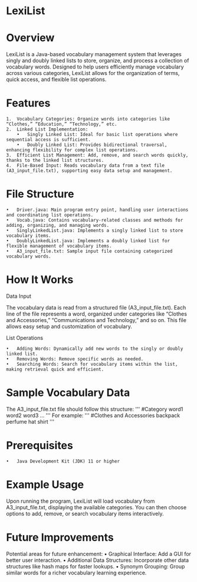 # LexiList

# Overview

LexiList is a Java-based vocabulary management system that leverages singly and doubly linked lists to store, organize, and process a collection of vocabulary words. Designed to help users efficiently manage vocabulary across various categories, LexiList allows for the organization of terms, quick access, and flexible list operations.

# Features

	1.	Vocabulary Categories: Organize words into categories like “Clothes,” “Education,” “Technology,” etc.
	2.	Linked List Implementation:
		•	Singly Linked List: Ideal for basic list operations where sequential access is sufficient.
		•	Doubly Linked List: Provides bidirectional traversal, enhancing flexibility for complex list operations.
	3.	Efficient List Management: Add, remove, and search words quickly, thanks to the linked list structures.
	4.	File-Based Input: Reads vocabulary data from a text file (A3_input_file.txt), supporting easy data setup and management.

# File Structure

	•	Driver.java: Main program entry point, handling user interactions and coordinating list operations.
	•	Vocab.java: Contains vocabulary-related classes and methods for adding, organizing, and managing words.
	•	SinglyLinkedList.java: Implements a singly linked list to store vocabulary items.
	•	DoublyLinkedList.java: Implements a doubly linked list for flexible management of vocabulary items.
	•	A3_input_file.txt: Sample input file containing categorized vocabulary words.

# How It Works

Data Input

The vocabulary data is read from a structured file (A3_input_file.txt). Each line of the file represents a word, organized under categories like “Clothes and Accessories,” “Communications and Technology,” and so on. This file allows easy setup and customization of vocabulary.

List Operations

	•	Adding Words: Dynamically add new words to the singly or doubly linked list.
	•	Removing Words: Remove specific words as needed.
	•	Searching Words: Search for vocabulary items within the list, making retrieval quick and efficient.

# Sample Vocabulary Data

The A3_input_file.txt file should follow this structure:
'''
#Category
word1
word2
word3
...
'''
 For example:
'''
#Clothes and Accessories
backpack
perfume
hat
shirt
'''
# Prerequisites

	•	Java Development Kit (JDK) 11 or higher
# Example Usage

Upon running the program, LexiList will load vocabulary from A3_input_file.txt, displaying the available categories. You can then choose options to add, remove, or search vocabulary items interactively.

# Future Improvements

 Potential areas for future enhancement:
	•	Graphical Interface: Add a GUI for better user interaction.
	•	Additional Data Structures: Incorporate other data structures like hash maps for faster lookups.
	•	Synonym Grouping: Group similar words for a richer vocabulary learning experience.
